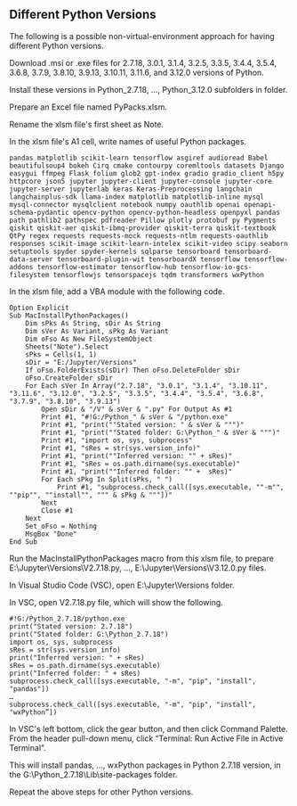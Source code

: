 ## Different Python Versions

The following is a possible non-virtual-environment approach for having different Python versions.

Download .msi or .exe files for 2.7.18, 3.0.1, 3.1.4, 3.2.5, 3.3.5, 3.4.4, 3.5.4, 3.6.8, 3.7.9, 3.8.10, 3.9.13, 3.10.11, 3.11.6, and 3.12.0 versions of Python.

Install these versions in Python_2.7.18, …, Python_3.12.0 subfolders in <TopFolder> folder.

Prepare an Excel file named PyPacks.xlsm.

Rename the xlsm file's first sheet as Note.

In the xlsm file's A1 cell, write names of useful Python packages.

    pandas matplotlib scikit-learn tensorflow asgiref audioread Babel beautifulsoup4 bokeh Cirq cmake contourpy coremltools datasets Django easygui ffmpeg Flask folium glob2 gpt-index gradio gradio_client h5py httpcore json5 jupyter jupyter-client jupyter-console jupyter-core jupyter-server jupyterlab keras Keras-Preprocessing langchain langchainplus-sdk llama-index matplotlib matplotlib-inline mysql mysql-connector mysqlclient notebook numpy oauthlib openai openapi-schema-pydantic opencv-python opencv-python-headless openpyxl pandas path pathlib2 pathspec pdfreader Pillow plotly protobuf py Pygments qiskit qiskit-aer qiskit-ibmq-provider qiskit-terra qiskit-textbook QtPy regex requests requests-mock requests-ntlm requests-oauthlib responses scikit-image scikit-learn-intelex scikit-video scipy seaborn setuptools spyder spyder-kernels sqlparse tensorboard tensorboard-data-server tensorboard-plugin-wit tensorboardX tensorflow tensorflow-addons tensorflow-estimator tensorflow-hub tensorflow-io-gcs-filesystem tensorflowjs tensorspacejs tqdm transformers wxPython

In the xlsm file, add a VBA module with the following code.

    Option Explicit
    Sub MacInstallPythonPackages()
        Dim sPks As String, sDir As String
        Dim sVer As Variant, sPkg As Variant
        Dim oFso As New FileSystemObject
        Sheets("Note").Select
        sPks = Cells(1, 1)
        sDir = "E:/Jupyter/Versions"
        If oFso.FolderExists(sDir) Then oFso.DeleteFolder sDir
        oFso.CreateFolder sDir
        For Each sVer In Array("2.7.18", "3.0.1", "3.1.4", "3.10.11", "3.11.6", "3.12.0", "3.2.5", "3.3.5", "3.4.4", "3.5.4", "3.6.8", "3.7.9", "3.8.10", "3.9.13")
            Open sDir & "/V" & sVer & ".py" For Output As #1
            Print #1, "#!G:/Python_" & sVer & "/python.exe"
            Print #1, "print(""Stated version: " & sVer & """)"
            Print #1, "print(""Stated folder: G:\Python_" & sVer & """)"
            Print #1, "import os, sys, subprocess"
            Print #1, "sRes = str(sys.version_info)"
            Print #1, "print(""Inferred version: "" + sRes)"
            Print #1, "sRes = os.path.dirname(sys.executable)"
            Print #1, "print(""Inferred folder: "" +  sRes)"
            For Each sPkg In Split(sPks, " ")
                Print #1, "subprocess.check_call([sys.executable, ""-m"", ""pip"", ""install"", """ & sPkg & """])"
            Next
            Close #1
        Next
        Set oFso = Nothing
        MsgBox "Done"
    End Sub

Run the MacInstallPythonPackages macro from this xlsm file, to prepare E:\Jupyter\Versions\V2.7.18.py, …, E:\Jupyter\Versions\V3.12.0.py files.

In Visual Studio Code (VSC), open E:\Jupyter\Versions folder.

In VSC, open V2.7.18.py file, which will show the following.

    #!G:/Python_2.7.18/python.exe
    print("Stated version: 2.7.18")
    print("Stated folder: G:\Python_2.7.18")
    import os, sys, subprocess
    sRes = str(sys.version_info)
    print("Inferred version: " + sRes)
    sRes = os.path.dirname(sys.executable)
    print("Inferred folder: " + sRes)
    subprocess.check_call([sys.executable, "-m", "pip", "install", "pandas"])
    …
    subprocess.check_call([sys.executable, "-m", "pip", "install", "wxPython”])

In VSC's left bottom, click the gear button, and then click Command Palette. From the header pull-down menu, click “Terminal: Run Active File in Active Terminal”.

This will install pandas, …, wxPython packages in Python 2.7.18 version, in the G:\Python_2.7.18\Lib\site-packages folder.

Repeat the above steps for other Python versions.
